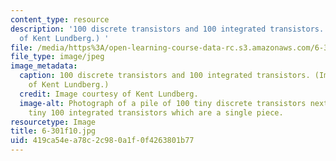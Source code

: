 ```yaml
---
content_type: resource
description: '100 discrete transistors and 100 integrated transistors. (Image courtesy
  of Kent Lundberg.) '
file: /media/https%3A/open-learning-course-data-rc.s3.amazonaws.com/6-301-solid-state-circuits-fall-2010/419ca54ea78c2c980a1f0f4263801b77_6-301f10.jpg
file_type: image/jpeg
image_metadata:
  caption: 100 discrete transistors and 100 integrated transistors. (Image courtesy
    of Kent Lundberg.)
  credit: Image courtesy of Kent Lundberg.
  image-alt: Photograph of a pile of 100 tiny discrete transistors next to an equally
    tiny 100 integrated transistors which are a single piece.
resourcetype: Image
title: 6-301f10.jpg
uid: 419ca54e-a78c-2c98-0a1f-0f4263801b77
---
```

